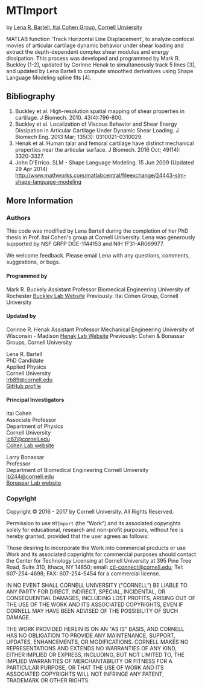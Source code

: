 # MTImport
by [Lena R. Bartell, Itai Cohen Group, Cornell Unviersity](#authors)

MATLAB function 'Track Horizontal Line Displacement', to analyze confocal movies of articular cartilage dynamic behavior under shear loading and extract the depth-dependent complex shear modulus and energy dissipation. This process was developed and programmed by Mark R. Buckley [1-2], updated by Corinne Henak to simultaneously track 5 lines [3], and updated by Lena Bartell to compute smoothed derivatives using Shape Language Modeling spline fits [4].

## Bibliography

1. Buckley et al. High-resolution spatial mapping of shear properties in cartilage. J Biomech. 2010. 43(4):796-800.
2. Buckley et al. Localization of Viscous Behavior and Shear Energy Dissipation in Articular Cartilage Under Dynamic Shear Loading. J Biomech Eng. 2013 Mar; 135(3): 0310021–0310029.
3. Henak et al. Human talar and femoral cartilage have distinct mechanical properties near the articular surface. J Biomech. 2016 Oct; 49(14): 3320-3327.
4. John D'Errico. SLM - Shape Language Modeling. 15 Jun 2009 (Updated 29 Apr 2014) http://www.mathworks.com/matlabcentral/fileexchange/24443-slm-shape-language-modeling

## More Information

### Authors

This code was modified by Lena Bartell during the completion of her PhD thesis in Prof. Itai Cohen's group at Cornell University. Lena was generously supported by NSF GRFP DGE-1144153 and NIH 1F31-AR069977. 

We welcome feedback. Please email Lena with any questions, comments, suggestions, or bugs. 

#### Programmed by

Mark R. Buckely
Assistant Professor 
Biomedical Engineering
University of Rochester
[Buckley Lab Website](https://www.urmc.rochester.edu/labs/buckley.aspx)
Previously: Itai Cohen Group, Cornell University

#### Updated by

Corinne R. Henak
Assistant Professor
Mechanical Engineering
University of Wisconsin - Madison
[Henak Lab Website](http://henaklab.engr.wisc.edu/)
Previously: Cohen & Bonassar Groups, Cornell University

Lena R. Bartell  
PhD Candidate  
Applied Physics  
Cornell University  
lrb89@cornell.edu  
[GitHub profile](https://github.com/lbartell)

#### Principal Investigators

Itai Cohen  
Associate Professor  
Department of Physics  
Cornell University  
ic67@cornell.edu  
[Cohen Lab website](http://cohengroup.lassp.cornell.edu/)

Larry Bonassar  
Professor  
Department of Biomedical Engineering
Cornell University  
lb244@cornell.edu  
[Bonassar Lab website](http://bonassar.research.engineering.cornell.edu/)

### Copyright
Copyright &copy; 2016 - 2017 by Cornell University. All Rights Reserved.
 
Permission to use `MTImport` (the “Work”) and its associated copyrights solely for educational, research and non-profit purposes, without fee is hereby granted, provided that the user agrees as follows:
 
Those desiring to incorporate the Work into commercial products or use Work and its associated copyrights for commercial purposes should contact the Center for Technology Licensing at Cornell University at 395 Pine Tree Road, Suite 310, Ithaca, NY 14850; email: ctl-connect@cornell.edu; Tel: 607-254-4698; FAX: 607-254-5454 for a commercial license.
 
IN NO EVENT SHALL CORNELL UNIVERSITY (“CORNELL”) BE LIABLE TO ANY PARTY FOR DIRECT, INDIRECT, SPECIAL, INCIDENTAL, OR CONSEQUENTIAL DAMAGES, INCLUDING LOST PROFITS, ARISING OUT OF THE USE OF THE WORK AND ITS ASSOCIATED COPYRIGHTS, EVEN IF CORNELL MAY HAVE BEEN ADVISED OF THE POSSIBILITY OF SUCH DAMAGE.
 
THE WORK PROVIDED HEREIN IS ON AN "AS IS" BASIS, AND CORNELL HAS NO OBLIGATION TO PROVIDE ANY MAINTENANCE, SUPPORT, UPDATES, ENHANCEMENTS, OR MODIFICATIONS.  CORNELL MAKES NO REPRESENTATIONS AND EXTENDS NO WARRANTIES OF ANY KIND, EITHER IMPLIED OR EXPRESS, INCLUDING, BUT NOT LIMITED TO, THE IMPLIED WARRANTIES OF MERCHANTABILITY OR FITNESS FOR A PARTICULAR PURPOSE, OR THAT THE USE OF WORK AND ITS ASSOCIATED COPYRIGHTS WILL NOT INFRINGE ANY PATENT, TRADEMARK OR OTHER RIGHTS.